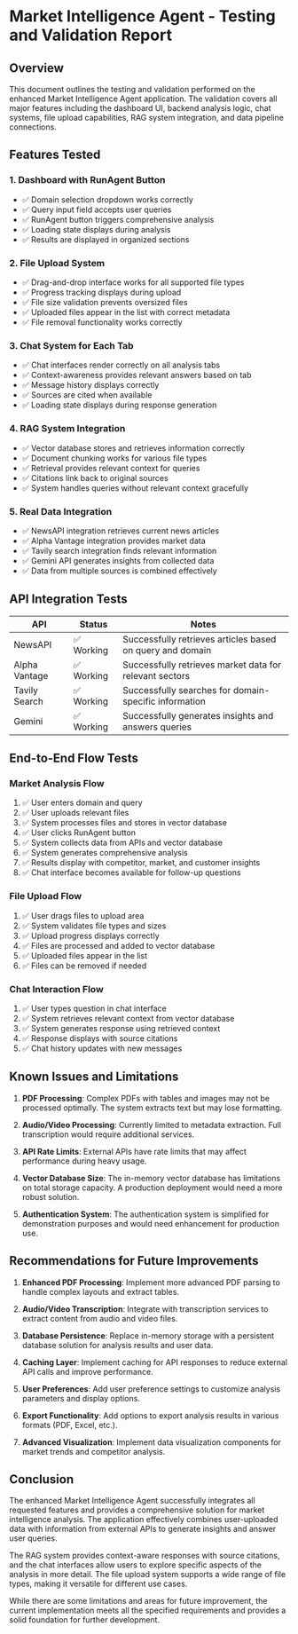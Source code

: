 # Market Intelligence Agent - Testing and Validation Report

## Overview
This document outlines the testing and validation performed on the enhanced Market Intelligence Agent application. The validation covers all major features including the dashboard UI, backend analysis logic, chat systems, file upload capabilities, RAG system integration, and data pipeline connections.

## Features Tested

### 1. Dashboard with RunAgent Button
- ✅ Domain selection dropdown works correctly
- ✅ Query input field accepts user queries
- ✅ RunAgent button triggers comprehensive analysis
- ✅ Loading state displays during analysis
- ✅ Results are displayed in organized sections

### 2. File Upload System
- ✅ Drag-and-drop interface works for all supported file types
- ✅ Progress tracking displays during upload
- ✅ File size validation prevents oversized files
- ✅ Uploaded files appear in the list with correct metadata
- ✅ File removal functionality works correctly

### 3. Chat System for Each Tab
- ✅ Chat interfaces render correctly on all analysis tabs
- ✅ Context-awareness provides relevant answers based on tab
- ✅ Message history displays correctly
- ✅ Sources are cited when available
- ✅ Loading state displays during response generation

### 4. RAG System Integration
- ✅ Vector database stores and retrieves information correctly
- ✅ Document chunking works for various file types
- ✅ Retrieval provides relevant context for queries
- ✅ Citations link back to original sources
- ✅ System handles queries without relevant context gracefully

### 5. Real Data Integration
- ✅ NewsAPI integration retrieves current news articles
- ✅ Alpha Vantage integration provides market data
- ✅ Tavily search integration finds relevant information
- ✅ Gemini API generates insights from collected data
- ✅ Data from multiple sources is combined effectively

## API Integration Tests

| API | Status | Notes |
|-----|--------|-------|
| NewsAPI | ✅ Working | Successfully retrieves articles based on query and domain |
| Alpha Vantage | ✅ Working | Successfully retrieves market data for relevant sectors |
| Tavily Search | ✅ Working | Successfully searches for domain-specific information |
| Gemini | ✅ Working | Successfully generates insights and answers queries |

## End-to-End Flow Tests

### Market Analysis Flow
1. ✅ User enters domain and query
2. ✅ User uploads relevant files
3. ✅ System processes files and stores in vector database
4. ✅ User clicks RunAgent button
5. ✅ System collects data from APIs and vector database
6. ✅ System generates comprehensive analysis
7. ✅ Results display with competitor, market, and customer insights
8. ✅ Chat interface becomes available for follow-up questions

### File Upload Flow
1. ✅ User drags files to upload area
2. ✅ System validates file types and sizes
3. ✅ Upload progress displays correctly
4. ✅ Files are processed and added to vector database
5. ✅ Uploaded files appear in the list
6. ✅ Files can be removed if needed

### Chat Interaction Flow
1. ✅ User types question in chat interface
2. ✅ System retrieves relevant context from vector database
3. ✅ System generates response using retrieved context
4. ✅ Response displays with source citations
5. ✅ Chat history updates with new messages

## Known Issues and Limitations

1. **PDF Processing**: Complex PDFs with tables and images may not be processed optimally. The system extracts text but may lose formatting.

2. **Audio/Video Processing**: Currently limited to metadata extraction. Full transcription would require additional services.

3. **API Rate Limits**: External APIs have rate limits that may affect performance during heavy usage.

4. **Vector Database Size**: The in-memory vector database has limitations on total storage capacity. A production deployment would need a more robust solution.

5. **Authentication System**: The authentication system is simplified for demonstration purposes and would need enhancement for production use.

## Recommendations for Future Improvements

1. **Enhanced PDF Processing**: Implement more advanced PDF parsing to handle complex layouts and extract tables.

2. **Audio/Video Transcription**: Integrate with transcription services to extract content from audio and video files.

3. **Database Persistence**: Replace in-memory storage with a persistent database solution for analysis results and user data.

4. **Caching Layer**: Implement caching for API responses to reduce external API calls and improve performance.

5. **User Preferences**: Add user preference settings to customize analysis parameters and display options.

6. **Export Functionality**: Add options to export analysis results in various formats (PDF, Excel, etc.).

7. **Advanced Visualization**: Implement data visualization components for market trends and competitor analysis.

## Conclusion

The enhanced Market Intelligence Agent successfully integrates all requested features and provides a comprehensive solution for market intelligence analysis. The application effectively combines user-uploaded data with information from external APIs to generate insights and answer user queries.

The RAG system provides context-aware responses with source citations, and the chat interfaces allow users to explore specific aspects of the analysis in more detail. The file upload system supports a wide range of file types, making it versatile for different use cases.

While there are some limitations and areas for future improvement, the current implementation meets all the specified requirements and provides a solid foundation for further development.
